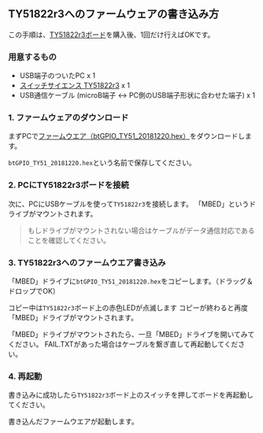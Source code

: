 ## TY51822r3へのファームウェアの書き込み方

この手順は、[TY51822r3ボード](https://www.switch-science.com/catalog/2574/)を購入後、1回だけ行えばOKです。

### 用意するもの

- USB端子のついたPC x 1
- [スイッチサイエンス TY51822r3](https://www.switch-science.com/catalog/2574/) x 1
- USB通信ケーブル (microB端子 <-> PC側のUSB端子形状に合わせた端子) x 1

### 1. ファームウェアのダウンロード

まずPCで[ファームウエア（btGPIO_TY51_20181220.hex）](http://chirimen.org/chirimen-TY51822r3/bc/ble_fw/btGPIO_TY51_20181220.hex)をダウンロードします。

`btGPIO_TY51_20181220.hex`という名前で保存してください。

### 2. PCにTY51822r3ボードを接続

次に、PCにUSBケーブルを使って`TY51822r3`を接続します。
「MBED」というドライブがマウントされます。

> もしドライブがマウントされない場合はケーブルがデータ通信対応であることを確認してください。

### 3. TY51822r3へのファームウエア書き込み

「MBED」ドライブに`btGPIO_TY51_20181220.hex`をコピーします。（ドラッグ＆ドロップでOK）

コピー中は`TY51822r3`ボード上の赤色LEDが点滅します
コピーが終わると再度「MBED」ドライブがマウントされます。

「MBED」ドライブがマウントされたら、一旦「MBED」ドライブを開いてみてください。
FAIL.TXTがあった場合はケーブルを繋ぎ直して再起動してください。

### 4. 再起動

書き込みに成功したら`TY51822r3`ボード上のスイッチを押してボードを再起動してください。

書き込んだファームウエアが起動します。


